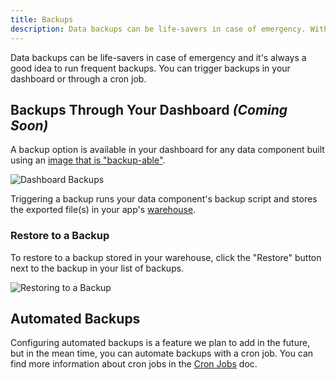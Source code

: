 ```yaml
---
title: Backups
description: Data backups can be life-savers in case of emergency. With Nanobox, you have a few options for running backups.
---
```


Data backups can be life-savers in case of emergency and it's always a good idea to run frequent backups. You can trigger backups in your dashboard or through a cron job.

## Backups Through Your Dashboard *(Coming Soon)*
A backup option is available in your dashboard for any data component built using an [image that is "backup-able"](/images/create/#).

![Dashboard Backups](/src-images/dashboard-backup.png)

Triggering a backup runs your data component's backup script and stores the exported file(s) in your app's [warehouse](/production-management/platform-components/#warehouse).

### Restore to a Backup
To restore to a backup stored in your warehouse, click the "Restore" button next to the backup in your list of backups.

![Restoring to a Backup](/src-images/dashboard-backup-restore.png)

## Automated Backups
Configuring automated backups is a feature we plan to add in the future, but in the mean time, you can automate backups with a cron job. You can find more information about cron jobs in the [Cron Jobs](/app-config/cron-jobs/) doc.
